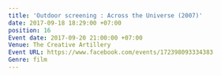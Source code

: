 ```yaml
---
title: 'Outdoor screening : Across the Universe (2007)'
date: 2017-09-18 18:29:00 +07:00
position: 16
Event date: 2017-09-20 21:00:00 +07:00
Venue: The Creative Artillery
Event URL: https://www.facebook.com/events/172398093334383
Genre: film
---
```



